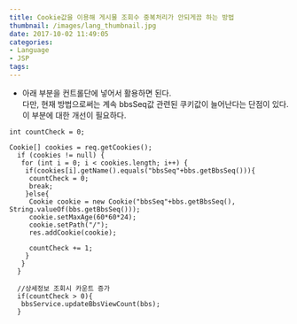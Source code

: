 ```yaml
---
title: Cookie값을 이용해 게시물 조회수 중복처리가 안되게끔 하는 방법
thumbnail: /images/lang_thumbnail.jpg
date: 2017-10-02 11:49:05
categories:
- Language
- JSP
tags:
---
```

- 아래 부분을 컨트롤단에 넣어서 활용하면 된다.  
다만, 현재 방법으로써는 계속 bbsSeq값 관련된 쿠키값이 늘어난다는 단점이 있다. 이 부분에 대한 개선이 필요하다.
~~~
int countCheck = 0;

Cookie[] cookies = req.getCookies();
  if (cookies != null) {
   for (int i = 0; i < cookies.length; i++) {
    if(cookies[i].getName().equals("bbsSeq"+bbs.getBbsSeq())){
     countCheck = 0;
     break;
    }else{
     Cookie cookie = new Cookie("bbsSeq"+bbs.getBbsSeq(), String.valueOf(bbs.getBbsSeq()));
     cookie.setMaxAge(60*60*24);
     cookie.setPath("/");
     res.addCookie(cookie);

     countCheck += 1;
    }
   }
  }

  //상세정보 조회시 카운트 증가
  if(countCheck > 0){
   bbsService.updateBbsViewCount(bbs);
  }
~~~
